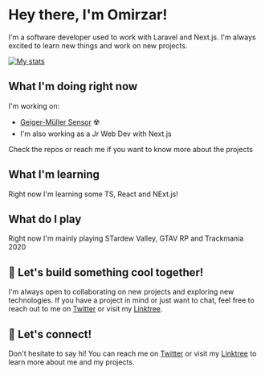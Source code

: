 # Hey there, I'm Omirzar!

I'm a software developer used to work with Laravel and Next.js. I'm always excited to learn new things and work on new projects.

[![My stats](https://awesome-github-stats.azurewebsites.net/user-stats/Omirzar1337?cardType=github&theme=github-dark&preferLogin=false)](https://git.io/awesome-stats-card)




## What I'm doing right now

I'm working on:
- [Geiger-Müller Sensor](https://github.com/4Xsample/Idees-per-Arduino/tree/main/Geiger%20Web%20Esp32-C3) ☢️
- I'm also working as a Jr Web Dev with Next.js

Check the repos or reach me if you want to know more about the projects

## What I'm learning

Right now I'm learning some TS, React and NExt.js!

## What do I play

Right now I'm mainly playing STardew Valley, GTAV RP and Trackmania 2020 

## 🤖 Let's build something cool together!

I'm always open to collaborating on new projects and exploring new technologies. If you have a project in mind or just want to chat, feel free to reach out to me on [Twitter](https://twitter.com/Omirzar1337) or visit my [Linktree](https://linktr.ee/hornystar).


## 🌟 Let's connect!

Don't hesitate to say hi! You can reach me on [Twitter](https://twitter.com/Omirzar1337) or visit my [Linktree](https://linktr.ee/hornystar) to learn more about me and my projects.

